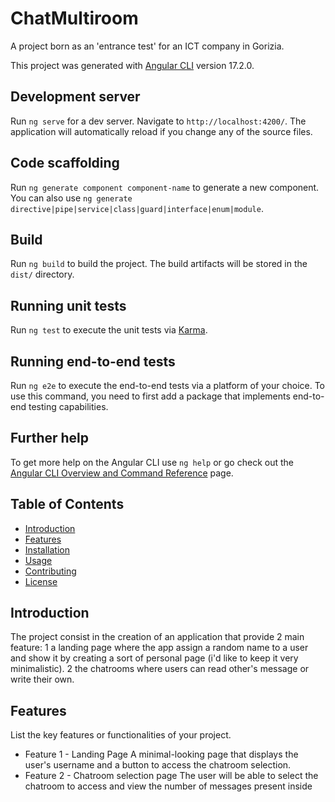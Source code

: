 # ChatMultiroom

A project born as an 'entrance test' for an ICT company in Gorizia.

This project was generated with [Angular CLI](https://github.com/angular/angular-cli) version 17.2.0.

## Development server

Run `ng serve` for a dev server. Navigate to `http://localhost:4200/`. The application will automatically reload if you change any of the source files.

## Code scaffolding

Run `ng generate component component-name` to generate a new component. You can also use `ng generate directive|pipe|service|class|guard|interface|enum|module`.

## Build

Run `ng build` to build the project. The build artifacts will be stored in the `dist/` directory.

## Running unit tests

Run `ng test` to execute the unit tests via [Karma](https://karma-runner.github.io).

## Running end-to-end tests

Run `ng e2e` to execute the end-to-end tests via a platform of your choice. To use this command, you need to first add a package that implements end-to-end testing capabilities.

## Further help

To get more help on the Angular CLI use `ng help` or go check out the [Angular CLI Overview and Command Reference](https://angular.io/cli) page.

## Table of Contents

- [Introduction](#introduction)
- [Features](#features)
- [Installation](#installation)
- [Usage](#usage)
- [Contributing](#contributing)
- [License](#license)

## Introduction

The project consist in the creation of an application that provide 2 main feature:
1 a landing page where the app assign a random name to a user and show it by creating a sort of personal page (i'd like to keep it very minimalistic).
2 the chatrooms where users can read other's message or write their own.

## Features

List the key features or functionalities of your project.

- Feature 1 - Landing Page
A minimal-looking page that displays the user's username and a button to access the chatroom selection.
- Feature 2 - Chatroom selection page
The user will be able to select the chatroom to access and view the number of messages present inside
